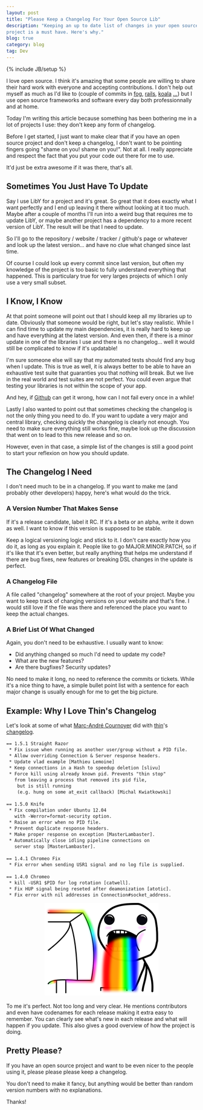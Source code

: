 ```yaml
---
layout: post
title: "Please Keep a Changelog For Your Open Source Lib"
description: "Keeping an up to date list of changes in your open source
project is a must have. Here's why."
blog: true
category: blog
tag: Dev
---
```


{% include JB/setup %}

I love open source. I think it's amazing that some people are willing to
share their hard work with everyone and accepting contributions.
I don't help out myself as much as I'd like to (couple of commits in
[fog](https://github.com/fog/fog/commit/c35f4affa79dea5cf520dd1c954c8f32022dfb96),
[rails](http://contributors.rubyonrails.org/contributors/marc-g-gauthier/commits),
[koala](https://github.com/arsduo/koala/commit/85d5e16bccde1b153f861043a7ac818f61409633) 
[...](https://github.com/marcgg/Simple-Placeholder))
but I use open source frameworks and software every day both professionnally and at home.

Today I'm writing this article because something has been bothering me in a lot
of projects I use: they don't keep any form of changelog.

Before I get started, I just want to make clear that
if you have an open source project and don't keep a changelog, I don't
want to be pointing fingers going "shame on you! shame on you!". Not at all.
I really appreciate and respect the fact that you put your code out there for me
to use.

It'd just be extra awesome if it was there, that's all.

## Sometimes You Just Have To Update

Say I use LibY for a project and it's great. So great that it does
exactly what I want perfectly and I end up leaving it there without looking at it
too much. Maybe after a couple of months I'll run
into a weird bug that requires me to update LibY, or maybe another
project has a dependency to a more recent version of LibY.
The result will be that I need to update.

So I'll go to the repository / website / tracker / github's page or
whatever and look up the latest version... and have no clue what
changed since last time.

Of course I could look up every commit since last version, but often my
knowledge of the project is too basic to fully understand everything
that happened. This is particulary true for very larges projects of
which I only use a very small subset.

## I Know, I Know

At that point someone will point out that I should keep all my libraries
up to date. Obviously that someone would be right, but let's stay realistic.
While I can find time to update my main dependencies, it is really hard
to keep up and have everything at the latest version. And even then, if
there is a minor update in one of the libraries I use and there
is no changelog... well it would still be complicated to know if it's updatable!

I'm sure someone else will say that my automated tests should find any bug when I
update. This is true as well, it is always better to be able to have an
exhaustive test suite that guaranties you that nothing will break. But
we live in the real world and test suites are not perfect. You could
even argue that testing your libraries is not within the scope of your
app.

And hey, if [Github](https://github.com/blog/1440-today-s-email-incident)
can get it wrong, how can I not fail every once in a while!

Lastly I also wanted to point out that sometimes checking the changelog
is not the only thing you need to do.
If you want to update a very major and central library, checking quickly
the changelog is clearly not enough. You need to make sure everything
still works fine, maybe look up the discussion that went on to lead to
this new release and so on.

However, even in that case, a simple list of the changes is still a good
point to start your reflexion on how you should update.

## The Changelog I Need

I don't need much to be in a changelog. If you want to make me (and probably other developers)
happy, here's what would do the trick.

### A Version Number That Makes Sense

If it's a release candidate, label it RC. If it's a beta or an alpha, write it down
as well. I want to know if this version is supposed to be stable.

Keep a logical versioning logic and stick to it. I don't care exactly how you do it,
as long as you explain it. People like to go MAJOR.MINOR.PATCH,
so if it's like that it's even better, but really anything that helps me
understand if there are bug fixes, new features or breaking DSL changes
in the update is perfect.

### A Changelog File

A file called "changelog" somewhere at the root of your project. Maybe you want to
keep track of changing versions on your website and that's fine. I would still love
if the file was there and referenced the place you want to keep the
actual changes.

### A Brief List Of What Changed

Again, you don't need to be exhaustive. I usually want to know:

- Did anything changed so much I'd need to update my code?
- What are the new features?
- Are there bugfixes? Security updates?

No need to make it long, no need to reference the commits or tickets.
While it's a nice thing to have, a simple bullet point list with a
sentence for each major change is usually enough for me to get the big picture.

## Example: Why I Love Thin's Changelog

Let's look at some of what
[Marc-André Cournoyer](http://macournoyer.com/) did
with [thin](https://github.com/macournoyer/thin)'s
[changelog](https://github.com/macournoyer/thin/blob/master/CHANGELOG).

    == 1.5.1 Straight Razor
     * Fix issue when running as another user/group without a PID file.
     * Allow overriding Connection & Server response headers.
     * Update vlad example [Mathieu Lemoine]
     * Keep connections in a Hash to speedup deletion [slivu]
     * Force kill using already known pid. Prevents "thin stop"
       from leaving a process that removed its pid file,
        but is still running
        (e.g. hung on some at_exit callback) [Michal Kwiatkowski]

    == 1.5.0 Knife
     * Fix compilation under Ubuntu 12.04
       with -Werror=format-security option.
     * Raise an error when no PID file.
     * Prevent duplicate response headers.
     * Make proper response on exception [MasterLambaster].
     * Automatically close idling pipeline connections on
       server stop [MasterLambaster].

    == 1.4.1 Chromeo Fix
     * Fix error when sending USR1 signal and no log file is supplied.

    == 1.4.0 Chromeo
     * kill -USR1 $PID for log rotation [catwell].
     * Fix HUP signal being reseted after deamonization [atotic].
     * Fix error with nil addresses in Connection#socket_address.

<img src='/assets/blog/rainbows.png' alt='Rainbows' style='margin: 0px auto 20px auto; display: block;'/>

To me it's perfect. Not too long and very clear.
He mentions contributors and even have codenames for each release making
it extra easy to remember.
You can clearly see what's new in each release and what will happen if you
update. This also gives a good overview of how the project is doing.

## Pretty Please?

If you have an open source project and want to be even nicer to the
people using it, please please please keep a changelog.

You don't need to make it fancy, but anything would be better than
random version numbers with no explanations.

Thanks!
